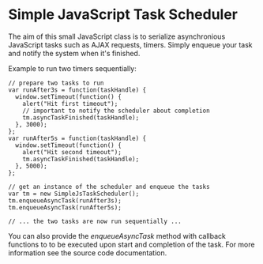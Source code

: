 Simple JavaScript Task Scheduler
================================

The aim of this small JavaScript class is to serialize asynchronious JavaScript tasks such as AJAX requests, timers.
Simply enqueue your task and notify the system when it's finished.

Example to run two timers sequentially:

    // prepare two tasks to run
    var runAfter3s = function(taskHandle) {
      window.setTimeout(function() {
        alert("Hit first timeout");
        // important to notify the scheduler about completion
        tm.asyncTaskFinished(taskHandle);
      }, 3000);
    };
    var runAfter5s = function(taskHandle) {
      window.setTimeout(function() {
        alert("Hit second timeout");
        tm.asyncTaskFinished(taskHandle);
      }, 5000);
    };
    
    // get an instance of the scheduler and enqueue the tasks
    var tm = new SimpleJsTaskScheduler();
    tm.enqueueAsyncTask(runAfter3s);
    tm.enqueueAsyncTask(runAfter5s);
    
    // ... the two tasks are now run sequentially ...

You can also provide the _enqueueAsyncTask_ method with callback functions to to be executed upon start and completion of the task. For more information see the source code documentation.
